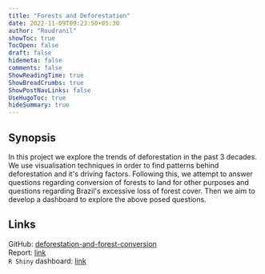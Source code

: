 ```yaml
---
title: "Forests and Deforestation"
date: 2022-11-09T09:23:50+05:30
author: "Roudranil"
showToc: true
TocOpen: false
draft: false
hidemeta: false
comments: false
ShowReadingTime: true
ShowBreadCrumbs: true
ShowPostNavLinks: false
UseHugoToc: true
hideSummary: true
---
```


## Synopsis

 In this project we explore the trends of deforestation in the past 3 decades. We use visualisation techniques in order to find patterns behind deforestation and it's driving factors. Following this, we attempt to answer questions regarding conversion of forests to land for other purposes and questions regarding Brazil's excessive loss of forest cover. Then we aim to develop a dashboard to explore the above posed questions.

 ## Links

GitHub: [deforestation-and-forest-conversion](https://github.com/Roudranil/deforestation-and-forest-conversion)  
Report: [link](https://github.com/Roudranil/deforestation-and-forest-conversion/blob/main/doc/report.pdf)  
`R Shiny` dashboard: [link](https://roudranil.shinyapps.io/forest-and-deforestation/)